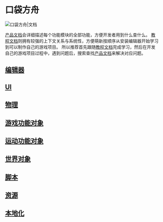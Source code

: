 # 口袋方舟

![口袋方舟|文档](https://cdn.233xyx.com/athena/online/a5f8ed6d7c504e17b8262d402caf749c_11843548.webp)

[产品文档](https://docs.ark.online/)会详细描述每个功能模块的全部功能，方便开发者用到什么查什么。
[教程文档](https://learning.ark.online/)则拥有较强的上下文关系与系统性，方便萌新按顺序从安装编辑器开始学习到可以制作自己的游戏项目。
所以推荐首先跟随[教程文档](https://learning.ark.online/)完成学习，然后在开发自己的游戏项目过程中，遇到问题后，搜索查找[产品文档](https://docs.ark.online/)来解决对应问题。

## [编辑器](https://docs.ark.online/Editor/EditorWindowsOperation.html)

## [UI](https://docs.ark.online/UI/CreatingUserInterface(UI).html)

## [物理](https://docs.ark.online/Physics/PhysicalObject.html)

## [游戏功能对象](https://docs.ark.online/GameplayObjects/Four-wheeledVehicles.html)

## [运动功能对象](https://docs.ark.online/MotionControlObjects/ImpulseObject.html)

## [世界对象](https://docs.ark.online/WorldObjects/AmbientLight.html)

## [脚本](https://docs.ark.online/Scripting/ScriptLifeCycle.html)

## [资源](https://docs.ark.online/Resource/ArtResources.html)

## [本地化](https://docs.ark.online/Localization/GameLanguageLocalization.html)
